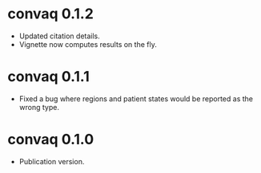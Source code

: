 # convaq 0.1.2

* Updated citation details.
* Vignette now computes results on the fly.

# convaq 0.1.1

* Fixed a bug where regions and patient states would be reported as the wrong type.

# convaq 0.1.0

* Publication version.
